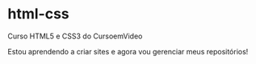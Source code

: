 # html-css
 Curso HTML5 e CSS3 do CursoemVideo

Estou aprendendo a criar sites e agora vou gerenciar meus repositórios!

<a href='desafios/desafio10/kimetsunoyaiba.html'></a>